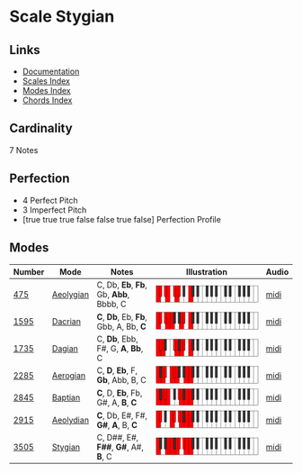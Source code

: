 # Scale Stygian

## Links

- [Documentation](index.md)
- [Scales Index](Scales.md)
- [Modes Index](Modes.md)
- [Chords Index](Chords.md)

## Cardinality

7 Notes

## Perfection

- 4 Perfect Pitch
- 3 Imperfect Pitch
- [true true true false false true false] Perfection Profile

## Modes

| Number | Mode | Notes | Illustration | Audio |
|--------|------|-------|--------------|-------|
| [475](https://ianring.com/musictheory/scales/475) | [Aeolygian](ModeAeolygian.md) | C, Db, **Eb**, **Fb**, Gb, **Abb**, Bbbb, C | ![CNaturalAeolygian](ModeCNaturalAeolygian.png) | [midi](https://github.com/edipermadi/music/blob/main/docs/ModeCNaturalAeolygian.mid?raw=true) | 
| [1595](https://ianring.com/musictheory/scales/1595) | [Dacrian](ModeDacrian.md) | **C**, **Db**, Eb, **Fb**, Gbb, A, Bb, **C** | ![CNaturalDacrian](ModeCNaturalDacrian.png) | [midi](https://github.com/edipermadi/music/blob/main/docs/ModeCNaturalDacrian.mid?raw=true) | 
| [1735](https://ianring.com/musictheory/scales/1735) | [Dagian](ModeDagian.md) | C, **Db**, Ebb, F#, G, **A**, **Bb**, C | ![CNaturalDagian](ModeCNaturalDagian.png) | [midi](https://github.com/edipermadi/music/blob/main/docs/ModeCNaturalDagian.mid?raw=true) | 
| [2285](https://ianring.com/musictheory/scales/2285) | [Aerogian](ModeAerogian.md) | C, **D**, **Eb**, F, **Gb**, Abb, B, C | ![CNaturalAerogian](ModeCNaturalAerogian.png) | [midi](https://github.com/edipermadi/music/blob/main/docs/ModeCNaturalAerogian.mid?raw=true) | 
| [2845](https://ianring.com/musictheory/scales/2845) | [Baptian](ModeBaptian.md) | **C**, D, **Eb**, Fb, G#, A, **B**, **C** | ![CNaturalBaptian](ModeCNaturalBaptian.png) | [midi](https://github.com/edipermadi/music/blob/main/docs/ModeCNaturalBaptian.mid?raw=true) | 
| [2915](https://ianring.com/musictheory/scales/2915) | [Aeolydian](ModeAeolydian.md) | **C**, Db, E#, F#, **G#**, **A**, B, **C** | ![CNaturalAeolydian](ModeCNaturalAeolydian.png) | [midi](https://github.com/edipermadi/music/blob/main/docs/ModeCNaturalAeolydian.mid?raw=true) | 
| [3505](https://ianring.com/musictheory/scales/3505) | [Stygian](ModeStygian.md) | C, D##, E#, **F##**, **G#**, A#, **B**, C | ![CNaturalStygian](ModeCNaturalStygian.png) | [midi](https://github.com/edipermadi/music/blob/main/docs/ModeCNaturalStygian.mid?raw=true) | 
